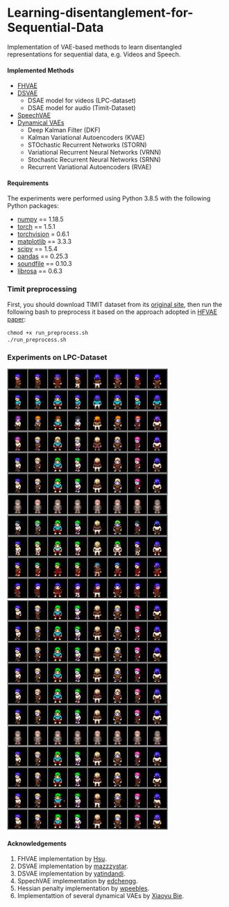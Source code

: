 # Learning-disentanglement-for-Sequential-Data
Implementation of VAE-based methods to learn disentangled representations for sequential data, e.g. Videos and Speech.


#### Implemented Methods
* [FHVAE](https://arxiv.org/abs/1709.07902)
* [DSVAE](https://arxiv.org/abs/1803.02991)
    * DSAE model for videos (LPC-dataset)
    * DSAE model for audio (Timit-Dataset)
* [SpeechVAE](https://arxiv.org/abs/1704.04222)
* [Dynamical VAEs](https://arxiv.org/pdf/2008.12595.pdf)
    * Deep Kalman Filter (DKF)
    * Kalman Variational Autoencoders (KVAE)
    * STOchastic Recurrent Networks (STORN)
    * Variational Recurrent Neural Networks (VRNN)
    * Stochastic Recurrent Neural Networks (SRNN)
    * Recurrent Variational Autoencoders (RVAE)
<!--* [S3VAE](https://openaccess.thecvf.com/content_CVPR_2020/papers/Zhu_S3VAE_Self-Supervised_Sequential_VAE_for_Representation_Disentanglement_and_Data_Generation_CVPR_2020_paper.pdf)
-->

#### Requirements
The experiments were performed using Python 3.8.5 with the following Python packages:
- [numpy](http://www.numpy.org/) == 1.18.5
- [torch](https://pytorch.org/) == 1.5.1
- [torchvision](https://pypi.org/project/torchvision/) = 0.6.1
- [matplotlib](https://pypi.org/project/matplotlib/) == 3.3.3
- [scipy](https://pypi.org/project/scipy/) == 1.5.4
- [pandas](https://pypi.org/project/pandas/) == 0.25.3
- [soundfile](https://pypi.org/project/SoundFile/) == 0.10.3
- [librosa](https://pypi.org/project/librosa/) == 0.6.3

### Timit preprocessing
First, you should download TIMIT dataset from its [original site](https://data.deepai.org/timit.zip), then run the following bash to preprocess it based on the approach adopted in [HFVAE paper](https://arxiv.org/abs/1709.07902):
```
chmod +x run_preprocess.sh
./run_preprocess.sh
```

### Experiments on LPC-Dataset

<p float="center">
  <img src="DSAE/DSAE_Images/results/latents_traversals_static.png" width="370" padding="20"/> 
  <img src="DSAE/DSAE_Images/results/latents_traversals_dynamic.png" width="370" /> 
</p>

#### Acknowledgements
1. FHVAE implementation by [Hsu](https://github.com/wnhsu/FactorizedHierarchicalVAE/).
2. DSVAE implementation by [mazzzystar](https://github.com/mazzzystar/Disentangled-Sequential-Autoencoder).
3. DSVAE implementation by [yatindandi](https://github.com/yatindandi/Disentangled-Sequential-Autoencoder).
4. SppechVAE implementation by [edchengg](https://github.com/edchengg/generative_model_speech).
5. Hessian penalty implementation by [wpeebles](https://github.com/wpeebles/hessian_penalty).
6. Implementattion of several dynamical VAEs by [Xiaoyu Bie](https://github.com/XiaoyuBIE1994/DVAE-speech).
